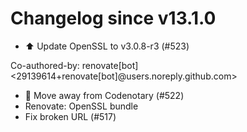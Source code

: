 # Changelog since v13.1.0
- ⬆️ Update OpenSSL to v3.0.8-r3 (#523)

Co-authored-by: renovate[bot] <29139614+renovate[bot]@users.noreply.github.com> 
- 🚽 Move away from Codenotary (#522) 
- Renovate: OpenSSL bundle 
- Fix broken URL (#517) 
